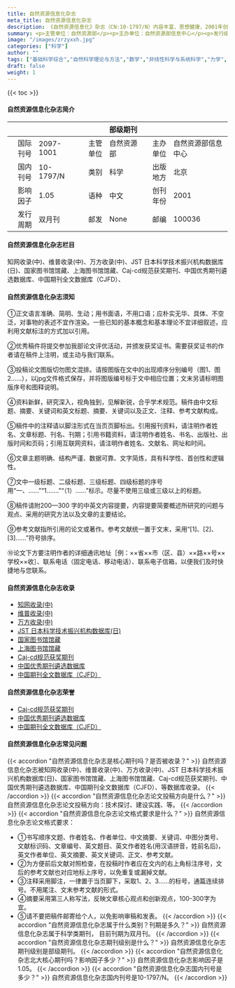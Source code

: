 ```yaml
---
title: 自然资源信息化杂志
meta_title: 自然资源信息化杂志
description: 《自然资源信息化》杂志（CN:10-1797/N）内容丰富、思想健康，2001年创刊，目前以双月刊形式发行，刊物对外积极扩大宣传，致力于提高杂志质量与影响。杂志是一本专注于自然资源信息化建设的学术性刊物。该期刊一直以“面向管理，服务全国”为办刊宗旨，致力于推动我国自然资源信息化水平的提升。读者群体主要包括自然资源行政主管部门及其直属单位、全国各类信息中心技术人员、相关高校以及国土、测绘地理信息、规划、石油、房地产、地籍、林业、海洋等行业的技术人员。 该杂志的内容涉及自然资源信息化建设需求和重点工作，突出综合性、领先性、学术性和国际性等特点。杂志不仅关注信息化建设的政策、规划和标准，还深入探讨新技术和新方法的应用，总结和推广信息技术的先进经验。通过发表研究综述、理论研究、方法技术、系统研发、应用实践等原创性学术论文，杂志为自然资源管理部门、科研院所、金融机构、各类企业、社会公众等提供了决策参考。总之，《自然资源信息化》作为自然资源信息化领域的重要学术平台，不仅积累了丰富的学术成果，还促进了学术交流与合作，推动了自然资源信息化管理和建设的不断进步。
summary: <p>主管单位：自然资源部</p><p>主办单位：自然资源部信息中心</p><p>发行级别：部级期刊</p><p>发行周期：双月刊</p>
image: "/images/zrzyxxh.jpg"
categories: ["科学"]
author: ""
tags: ["基础科学综合","自然科学理论与方法","数学","非线性科学与系统科学","力学","物理学","生物学","天文学","自然地理学测绘学","气象学","海洋学","地质学","地球物理学","资源科学",]
draft: false
weight: 1
---
```


{{< toc >}}

#### 自然资源信息化杂志简介
|               |                               |               | 部级期刊        |               |                           |
| ------------: | :---------------------------- | ------------: | :---------------------------- | ------------: | :------------------------ |
| 国际刊号      | 2097-1001   | 主管单位      | 自然资源部     | 主办单位      | 自然资源部信息中心     |
| 国内刊号      | 10-1797/N        | 类别          | 科学       | 出版地方      | 北京           |
| 影响因子      | 1.05        | 语种          | 中文             | 创刊年份      | 2001    |
| 发行周期      | 双月刊    | 邮发          | None              | 邮编          | 100036      |

#### 自然资源信息化杂志栏目
<span>知网收录(中)</span>、<span>维普收录(中)</span>、<span>万方收录(中)</span>、<span>JST 日本科学技术振兴机构数据库(日)</span>、<span>国家图书馆馆藏</span>、<span>上海图书馆馆藏</span>、<span>Caj-cd规范获奖期刊</span>、<span>中国优秀期刊遴选数据库</span>、<span>中国期刊全文数据库（CJFD）</span>、

#### 自然资源信息化杂志须知
<p><p>
	①正文语言准确、简明、生动；用书面语，不用口语；应朴实无华、具体、不空泛，对事物的表述不宜作渲染。一些已知的基本概念和基本理论不宜详细叙述，应利用文献标注的方式加以引用。
</p><p>
	②优秀稿件将提交参加我部论文评优活动，并颁发获奖证书。需要获奖证书的作者请在稿件上注明，或主动与我们联系。
</p><p>
	③投稿论文图版切勿图文混排。请按图版在文中的出现顺序分别编号（图1、图2……），以jpg文件格式保存，并将图版编号标于文中相应位置；文末另请标明图版序号和图释说明。
</p><p>
	④资料新鲜，研究深入，视角独到，见解新锐，合乎学术规范。稿件由中文标题、摘要、关键词和英文标题、摘要、关键词以及正文、注释、参考文献构成。
</p><p>
	⑤稿件中的注释请以脚注形式在当页页脚标出。引用报刊资料，请注明作者姓名、文章标题、刊名、刊期；引用书籍资料，请注明作者姓名、书名、出版社、出版时间和页码；引用互联网资料，请注明作者姓名、文献名、网址和时间。
</p><p>
	⑥文章主题明确、结构严谨、数据可靠、文字简炼，具有科学性、首创性和逻辑性。
</p><p>
	⑦文中一级标题、二级标题、三级标题、四级标题的序号用“一、……”“1.……”“（1）……”标示。尽量不使用三级或三级以上的标题。
</p><p>
	⑧稿件请附200—300 字的中英文内容提要，内容提要简要概述所研究的问题与观点、采用的研究方法以及文章的主要结论。
</p><p>
	⑨参考文献指所引用的论文或著作。参考文献统一置于文末，采用“[1]、[2]、[3]……”符号排序。
</p><p>
	⑩论文下方要注明作者的详细通讯地址［例：××省××市（区、县）××路××号××学校××收］、联系电话（固定电话、移动电话）、联系电子信箱，以便我们及时快捷地与您联系。
</p></p>


#### 自然资源信息化杂志收录
<ul>
    <li class="inline-block">
        <a class="bg-theme-light hover:bg-primary dark:bg-darkmode-theme-light dark:hover:bg-darkmode-primary dark:hover:text-dark m-1 block rounded px-3 py-1 hover:text-white" href="#自然资源信息化杂志收录">
        知网收录(中)
        </a>
    </li>
    <li class="inline-block">
        <a class="bg-theme-light hover:bg-primary dark:bg-darkmode-theme-light dark:hover:bg-darkmode-primary dark:hover:text-dark m-1 block rounded px-3 py-1 hover:text-white" href="#自然资源信息化杂志收录">
        维普收录(中)
        </a>
    </li>
    <li class="inline-block">
        <a class="bg-theme-light hover:bg-primary dark:bg-darkmode-theme-light dark:hover:bg-darkmode-primary dark:hover:text-dark m-1 block rounded px-3 py-1 hover:text-white" href="#自然资源信息化杂志收录">
        万方收录(中)
        </a>
    </li>
    <li class="inline-block">
        <a class="bg-theme-light hover:bg-primary dark:bg-darkmode-theme-light dark:hover:bg-darkmode-primary dark:hover:text-dark m-1 block rounded px-3 py-1 hover:text-white" href="#自然资源信息化杂志收录">
        JST 日本科学技术振兴机构数据库(日)
        </a>
    </li>
    <li class="inline-block">
        <a class="bg-theme-light hover:bg-primary dark:bg-darkmode-theme-light dark:hover:bg-darkmode-primary dark:hover:text-dark m-1 block rounded px-3 py-1 hover:text-white" href="#自然资源信息化杂志收录">
        国家图书馆馆藏
        </a>
    </li>
    <li class="inline-block">
        <a class="bg-theme-light hover:bg-primary dark:bg-darkmode-theme-light dark:hover:bg-darkmode-primary dark:hover:text-dark m-1 block rounded px-3 py-1 hover:text-white" href="#自然资源信息化杂志收录">
        上海图书馆馆藏
        </a>
    </li>
    <li class="inline-block">
        <a class="bg-theme-light hover:bg-primary dark:bg-darkmode-theme-light dark:hover:bg-darkmode-primary dark:hover:text-dark m-1 block rounded px-3 py-1 hover:text-white" href="#自然资源信息化杂志收录">
        Caj-cd规范获奖期刊
        </a>
    </li>
    <li class="inline-block">
        <a class="bg-theme-light hover:bg-primary dark:bg-darkmode-theme-light dark:hover:bg-darkmode-primary dark:hover:text-dark m-1 block rounded px-3 py-1 hover:text-white" href="#自然资源信息化杂志收录">
        中国优秀期刊遴选数据库
        </a>
    </li>
    <li class="inline-block">
        <a class="bg-theme-light hover:bg-primary dark:bg-darkmode-theme-light dark:hover:bg-darkmode-primary dark:hover:text-dark m-1 block rounded px-3 py-1 hover:text-white" href="#自然资源信息化杂志收录">
        中国期刊全文数据库（CJFD）
        </a>
    </li>
</ul>



#### 自然资源信息化杂志荣誉
<ul>
    <li class="inline-block">
        <a class="bg-theme-light hover:bg-primary dark:bg-darkmode-theme-light dark:hover:bg-darkmode-primary dark:hover:text-dark m-1 block rounded px-3 py-1 hover:text-white" href="#自然资源信息化杂志荣誉">
        Caj-cd规范获奖期刊
        </a>
    </li>
    <li class="inline-block">
        <a class="bg-theme-light hover:bg-primary dark:bg-darkmode-theme-light dark:hover:bg-darkmode-primary dark:hover:text-dark m-1 block rounded px-3 py-1 hover:text-white" href="#自然资源信息化杂志荣誉">
        中国优秀期刊遴选数据库
        </a>
    </li>
    <li class="inline-block">
        <a class="bg-theme-light hover:bg-primary dark:bg-darkmode-theme-light dark:hover:bg-darkmode-primary dark:hover:text-dark m-1 block rounded px-3 py-1 hover:text-white" href="#自然资源信息化杂志荣誉">
        中国期刊全文数据库（CJFD）
        </a>
    </li>
</ul>












#### 自然资源信息化杂志常见问题
{{< accordion "自然资源信息化杂志是核心期刊吗？是否被收录？" >}}
自然资源信息化杂志被知网收录(中)、维普收录(中)、万方收录(中)、JST 日本科学技术振兴机构数据库(日)、国家图书馆馆藏、上海图书馆馆藏、Caj-cd规范获奖期刊、中国优秀期刊遴选数据库、中国期刊全文数据库（CJFD）、等数据库收录。
{{< /accordion >}}
{{< accordion "自然资源信息化杂志论文投稿方向是什么？" >}}
自然资源信息化杂志论文投稿方向：技术探讨、建设实践、等。
{{< /accordion >}}
{{< accordion "自然资源信息化杂志论文格式要求是什么？" >}}
自然资源信息化杂志论文格式要求：
- ①书写顺序文题、作者姓名、作者单位、中文摘要、关键词、中图分类号、文献标识码、文章编号、英文题目、英文作者姓名(用汉语拼音，姓前名后)，英文作者单位、英文摘要、英文关键词、正文、参考文献。
- ②为方便前后文献对照检查，在投稿时作者应在文内的右上角标注序号，文后的参考文献也对应地标上序号，以免重复或漏掉文献。
- ③注释采用脚注，一律置于当页脚下，采取1、2、3……的标号，通篇连续排号。不用尾注、文末参考文献的形式。
- ④摘要采用第三人称写法，反映文章核心观点和创新观点，100-300字为宜。
- ⑤请不要把稿件邮寄给个人，以免影响审稿和发表。
{{< /accordion >}}
{{< accordion "自然资源信息化杂志属于什么类别？刊期是多久？" >}}
自然资源信息化杂志属于科学类期刊， 目前刊期为双月刊。
{{< /accordion >}}
{{< accordion "自然资源信息化杂志期刊级别是什么？" >}}
自然资源信息化杂志期刊级别是部级期刊。
{{< /accordion >}}
{{< accordion "自然资源信息化杂志北大核心期刊吗？影响因子多少？" >}}
自然资源信息化杂志影响因子是1.05。
{{< /accordion >}}
{{< accordion "自然资源信息化杂志国内刊号是多少？" >}}
自然资源信息化杂志国内刊号是10-1797/N。
{{< /accordion >}}